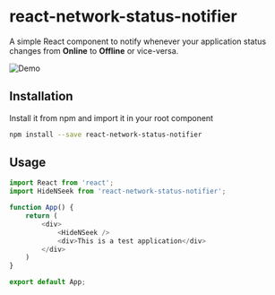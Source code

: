# react-network-status-notifier

A simple React component to notify whenever your application status changes from **Online** to **Offline** or vice-versa.

![Demo](https://media.giphy.com/media/H0nVZ6316wwMRMWf5P/giphy.gif)

## Installation

Install it from npm and import it in your root component

```bash
npm install --save react-network-status-notifier
```

## Usage

```Javascript
import React from 'react';
import HideNSeek from 'react-network-status-notifier';

function App() {
    return (
        <div>
            <HideNSeek />
            <div>This is a test application</div>
        </div>
    )
}

export default App;
```
